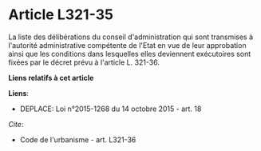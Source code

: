 # Article L321-35

La liste des délibérations du conseil d'administration qui sont transmises à l'autorité administrative compétente de l'Etat
en vue de leur approbation ainsi que les conditions dans lesquelles elles deviennent exécutoires sont fixées par le décret
prévu à l'article L. 321-36.

**Liens relatifs à cet article**

**Liens**:

  - DEPLACE: Loi n°2015-1268 du 14 octobre 2015 - art. 18

_Cite_:

  - Code de l'urbanisme - art. L321-36
